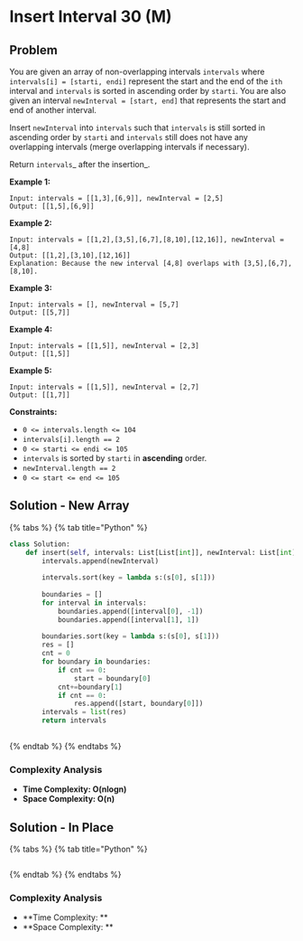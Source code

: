 # Insert Interval 30 (M)

## Problem

You are given an array of non-overlapping intervals `intervals` where `intervals[i] = [starti, endi]` represent the start and the end of the `ith` interval and `intervals` is sorted in ascending order by `starti`. You are also given an interval `newInterval = [start, end]` that represents the start and end of another interval.

Insert `newInterval` into `intervals` such that `intervals` is still sorted in ascending order by `starti` and `intervals` still does not have any overlapping intervals (merge overlapping intervals if necessary).

Return `intervals`_ after the insertion_.

**Example 1:**

```
Input: intervals = [[1,3],[6,9]], newInterval = [2,5]
Output: [[1,5],[6,9]]
```

**Example 2:**

```
Input: intervals = [[1,2],[3,5],[6,7],[8,10],[12,16]], newInterval = [4,8]
Output: [[1,2],[3,10],[12,16]]
Explanation: Because the new interval [4,8] overlaps with [3,5],[6,7],[8,10].
```

**Example 3:**

```
Input: intervals = [], newInterval = [5,7]
Output: [[5,7]]
```

**Example 4:**

```
Input: intervals = [[1,5]], newInterval = [2,3]
Output: [[1,5]]
```

**Example 5:**

```
Input: intervals = [[1,5]], newInterval = [2,7]
Output: [[1,7]]
```

**Constraints:**

* `0 <= intervals.length <= 104`
* `intervals[i].length == 2`
* `0 <= starti <= endi <= 105`
* `intervals` is sorted by `starti` in **ascending** order.
* `newInterval.length == 2`
* `0 <= start <= end <= 105`

## Solution **- New Array**

{% tabs %}
{% tab title="Python" %}
```python
class Solution:
    def insert(self, intervals: List[List[int]], newInterval: List[int]) -> List[List[int]]:
        intervals.append(newInterval)
        
        intervals.sort(key = lambda s:(s[0], s[1]))
        
        boundaries = []
        for interval in intervals:
            boundaries.append([interval[0], -1])
            boundaries.append([interval[1], 1])
        
        boundaries.sort(key = lambda s:(s[0], s[1]))
        res = []
        cnt = 0
        for boundary in boundaries:
            if cnt == 0:
                start = boundary[0]
            cnt+=boundary[1]
            if cnt == 0:
                res.append([start, boundary[0]])
        intervals = list(res)
        return intervals
                    
```
{% endtab %}
{% endtabs %}

### Complexity Analysis

* **Time Complexity: O(nlogn)**
* **Space Complexity: O(n)**

## Solution - In Place

{% tabs %}
{% tab title="Python" %}
```python
```
{% endtab %}
{% endtabs %}

### Complexity Analysis

* **Time Complexity: **
* **Space Complexity: **
